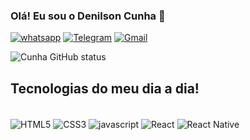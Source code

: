### Olá! Eu sou o Denilson Cunha 👋 

[![whatsapp](https://img.shields.io/badge/WhatsApp-25D366?style=for-the-badge&logo=whatsapp&logoColor=white)](83991877332)
[![Telegram](https://img.shields.io/badge/Telegram-2CA5E0?style=for-the-badge&logo=telegram&logoColor=white)](https://t.me/DeniilsonCunha)
[![Gmail](https://img.shields.io/badge/Gmail-D14836?style=for-the-badge&logo=gmail&logoColor=white)](denilsonluciano6@gmail.com)


![Cunha GitHub status](https://github-readme-stats.vercel.app/api?username=denilsoncunha&show_icons=true&theme=dracula)

## Tecnologias do meu dia a dia!

<div style="display: inline_block"><br/>
<img align="center" alt="HTML5" src="https://img.shields.io/badge/HTML5-E34F26?style=for-the-badge&logo=html5&logoColor=white">
<img align="center" alt="CSS3" src="https://img.shields.io/badge/CSS3-1572B6?style=for-the-badge&logo=css3&logoColor=white">
<img align="center" alt="javascript" src="https://img.shields.io/badge/JavaScript-F7DF1E?style=for-the-badge&logo=javascript&logoColor=black">
<img align="center" alt="React" src="https://img.shields.io/badge/React-20232A?style=for-the-badge&logo=react&logoColor=61DAFB">
<img align="center" alt="React Native" src="https://img.shields.io/badge/React_Native-20232A?style=for-the-badge&logo=react&logoColor=61DAFB">
</div>
